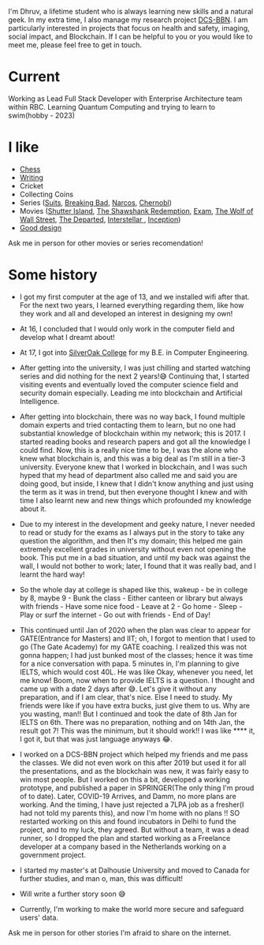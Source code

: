 
<!-- # Intro -->

I'm Dhruv, a lifetime student who is always learning new skills and a natural geek. In my extra time, I also manage my research project [DCS-BBN](https://dhruv25071999.wixsite.com/dcs-bbn). I am particularly interested in projects that focus on health and safety, imaging, social impact, and Blockchain. If I can be helpful to you or you would like to meet me, please feel free to get in touch.

# Current
Working as Lead Full Stack Developer with Enterprise Architecture team within RBC. Learning Quantum Computing and trying to learn to swim(hobby - 2023)

<!-- 
# Travel
- <a style="color=#7157fa">Total Miles Flew **29063.3956** in **14** flights!</a>
- <a style="color=#8f1157">Total Miles Travelled **4673** in **8** trains</a>


[Check the Map Here!!](https://imgur.com/3UjYo6p) -->



<!-- 

Map From: https://www.travellerspoint.com/map/#/export/
Username: 160770107043@gmail.com
Paas: abc@12345



Flights:
- TOTAL - 29063.3956 and 14 flights
- ADD NEW HERE
- YUL -> YYZ - 315.657
- IST -> YUL - 4805.685
- BOM -> IST - 2996.873
- PAT -> AHM - 804.0543
- AHM -> PAT - 804.0543
- IST -> BOM - 2996.873
- YYZ -> IST - 5107.671
- YHZ -> YYZ - 802.8116
- YYZ -> YHZ - 802.8116
- FRA -> YYZ - 3953.164
- BEG -> FRA - 656.7894
- FRA -> BEG - 656.7894
- BOM -> FRA - 4085.516
- AMD -> BOM - 274.646



TRAINS

 -->

# I like
- [Chess](https://www.chess.com/member/chess_dhruv)
- [Writing](https://blog.doshidhruv.com/)
- Cricket
- Collecting Coins
- Series ([Suits](https://en.wikipedia.org/wiki/Suits_(American_TV_series)), [Breaking Bad](https://en.wikipedia.org/wiki/Breaking_Bad), [Narcos](https://en.wikipedia.org/wiki/Narcos), [Chernobl](https://en.wikipedia.org/wiki/Chernobyl_(miniseries)))
- Movies ([Shutter Island](https://en.wikipedia.org/wiki/Shutter_Island_(film)), [The Shawshank Redemption](https://en.wikipedia.org/wiki/The_Shawshank_Redemption), [Exam](https://en.wikipedia.org/wiki/Exam_(2009_film)), [The Wolf of Wall Street](https://en.wikipedia.org/wiki/The_Wolf_of_Wall_Street_(2013_film)), [The Departed](https://en.wikipedia.org/wiki/The_Departed), [Interstellar ](https://en.wikipedia.org/wiki/Interstellar_(film)), [Inception](https://en.wikipedia.org/wiki/Inception))
- [Good design](/)

Ask me in person for other movies or series recomendation!


# Some history

- I got my first computer at the age of 13, and we installed wifi after that. For the next two years, I learned everything regarding them, like how they work and all and developed an interest in designing my own!

- At 16, I concluded that I would only work in the computer field and develop what I dreamt about!

- At 17, I got into [SilverOak College](https://www.silveroakuni.ac.in/) for my B.E. in Computer Engineering.

- After getting into the university, I was just chilling and started watching series and did nothing for the next 2 years!😅 Continuing that, I started visiting events and eventually loved the computer science field and security domain especially. Leading me into blockchain and Artificial Intelligence.

- After getting into blockchain, there was no way back, I found multiple domain experts and tried contacting them to learn, but no one had substantial knowledge of blockchain within my network; this is 2017. I started reading books and research papers and got all the knowledge I could find. Now, this is a really nice time to be, I was the alone who knew what blockchain is, and this was a big deal as I'm still in a tier-3 university. Everyone knew that I worked in blockchain, and I was such hyped that my head of department also called me and said you are doing good, but inside, I knew that I didn't know anything and just using the term as it was in trend, but then everyone thought I knew and with time I also learnt new and new things which profounded my knowledge about it.

- Due to my interest in the development and geeky nature, I never needed to read or study for the exams as I always put in the story to take any question the algorithm, and then It's my domain; this helped me gain extremely excellent grades in university without even not opening the book. This put me in a bad situation, and until my back was against the wall, I would not bother to work; later, I found that it was really bad, and I learnt the hard way!

- So the whole day at college is shaped like this, wakeup - be in college by 8, maybe 9 - Bunk the class - Either canteen or library but always with friends - Have some nice food - Leave at 2 - Go home - Sleep - Play or surf the internet - Go out with friends - End of Day!

- This continued until Jan of 2020 when the plan was clear to appear for GATE(Entrance for Masters) and IIT; oh, I forgot to mention that I used to go (The Gate Academy) for my GATE coaching. I realized this was not gonna happen; I had just bunked most of the classes; hence it was time for a nice conversation with papa. 5 minutes in, I'm planning to give IELTS, which would cost 40L. He was like Okay, whenever you need, let me know! Boom, now when to provide IELTS is a question. I thought and came up with a date 2 days after 😅. Let's give it without any preparation, and if I am clear, that's nice. Else I need to study. My friends were like if you have extra bucks, just give them to us. Why are you wasting, man!! But I continued and took the date of 8th Jan for IELTS on 6th. There was no preparation, nothing and on 14th Jan, the result got 7! This was the minimum, but it should work!! I was like **** it, I got it, but that was just language anyways 😂.

- I worked on a DCS-BBN project which helped my friends and me pass the classes. We did not even work on this after 2019 but used it for all the presentations, and as the blockchain was new, it was fairly easy to win most people. But I worked on this a bit, developed a working prototype, and published a paper in SPRINGER(The only thing I'm proud of to date). Later, COVID-19 Arrives, and Damm, no more plans are working. And the timing, I have just rejected a 7LPA job as a fresher(I had not told my parents this), and now I'm home with no plans !! SO restarted working on this and found incubators in Delhi to fund the project, and to my luck, they agreed. But without a team, it was a dead runner, so I dropped the plan and started working as a Freelance developer at a company based in the Netherlands working on a government project.

- I started my master's at Dalhousie University and moved to Canada for further studies, and man o, man, this was difficult!

- Will write a further story soon 😅

- Currently, I'm working to make the world more secure and safeguard users' data.


Ask me in person for other stories I'm afraid to share on the internet.

